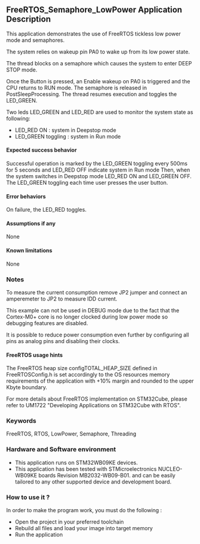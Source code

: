 ## <b>FreeRTOS_Semaphore_LowPower Application Description</b>

This application demonstrates the use of FreeRTOS tickless low power mode and semaphores.

The system relies on wakeup pin PA0 to wake up from its low power state.

The thread blocks on a semaphore which causes the system to enter DEEP STOP mode.

Once the Button is pressed, an Enable wakeup on PA0 is triggered and the CPU returns to RUN mode.
The semaphore is released in PostSleepProcessing. The thread resumes execution and toggles the LED_GREEN.

Two leds LED_GREEN and LED_RED are used to monitor the system state as following:

 - LED_RED ON : system in Deepstop mode
 - LED_GREEN toggling : system in Run mode

#### <b>Expected success behavior</b>
Successful operation is marked by the LED_GREEN toggling every 500ms for 5 seconds and LED_RED OFF indicate system in Run mode
Then, when the system switches in Deepstop mode LED_RED ON and LED_GREEN OFF.
The LED_GREEN toggling each time user presses the user button.

#### <b>Error behaviors</b>
On failure, the LED_RED toggles.

#### <b>Assumptions if any</b>
None

#### <b>Known limitations</b>
None

### <b>Notes</b>
To measure the current consumption remove JP2 jumper and connect an amperemeter to JP2 to measure IDD current.

This example can not be used in DEBUG mode due to the fact that the Cortex-M0+ core is no longer clocked during low power mode so debugging features are disabled.

It is possible to reduce power consumption even further by configuring all pins as analog pins and disabling their clocks.

#### <b>FreeRTOS usage hints</b>
The FreeRTOS heap size configTOTAL_HEAP_SIZE defined in FreeRTOSConfig.h is set accordingly to the
OS resources memory requirements of the application with +10% margin and rounded to the upper Kbyte boundary.

For more details about FreeRTOS implementation on STM32Cube, please refer to UM1722 "Developing Applications
on STM32Cube with RTOS".

### <b>Keywords</b>

FreeRTOS, RTOS, LowPower, Semaphore, Threading

### <b>Hardware and Software environment</b>

  - This application runs on STM32WB09KE devices.
  - This application has been tested with STMicroelectronics NUCLEO-WB09KE boards Revision MB2032-WB09-B01.
    and can be easily tailored to any other supported device and development board.

### <b>How to use it ?</b>

In order to make the program work, you must do the following :

 - Open the project in your preferred toolchain
 - Rebuild all files and load your image into target memory
 - Run the application
